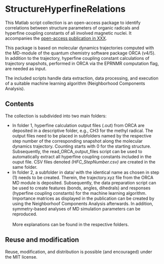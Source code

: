 # StructureHyperfineRelations

This Matlab script collection is an open-access package to identify correlations between
structure parameters of organic radicals and hyperfine coupling constants of all involved magnetic nuclei.
It accompanies the [open-access publication in XXX](https://doi.org/).

This package is based on molecular dynamics trajectories computed with the MD-module of the quantum chemistry software package
ORCA (v4/5). In addition to the trajectory, hyperfine coupling constant calculations of trajectory snapshots, performed
in ORCA via the EPRNMR computation flag, are needed as input.

The included scripts handle data extraction, data processing, and execution of a suitable machine learning algorithm (Neighborhood Components Analysis).

Contents
----
The collection is subdivided into two main folders:  <br>
* In folder 1, hyperfine calculation output files (.out) from ORCA are deposited in a descriptive folder, e.g., CH3 for the methyl radical.
The output files need to be placed in subfolders named by the respective step number of the corresponding snapshot along the molecular dynamics trajectory. 
Counting starts with 0 for the starting structure. Subsequently, the read_ORCA_output_files script can be used to automatically extract all hyperfine coupling constants included in the ouput file. CSV files denoted *(HFC_StepNumber.csv)* are created in the same folder. <br>
* In folder 2, a subfolder in data/ with the identical name as chosen in step (1) needs to be created. Therein, the trajectory.xyz file from the ORCA MD module is deposited.
Subsequently, the data preparation script can be used to create features (bonds, angles, dihedrals) and responses (hyperfine coupling constants) for the machine learning algorithm.
Importance matrices as displayed in the publication can be created by using the Neighborhoof Components Analysis afterwards. 
In addition, symmetry-based analyses of MD simulation parameters can be reproduced. <br><br>
More explanations can be found in the respective folders.

Reuse and modification
----
Reuse, modification, and distribution is possible (and encouraged) under the MIT license. 
